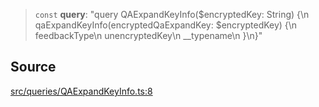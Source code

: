 > `const` **query**: "query QAExpandKeyInfo($encryptedKey: String) \{\n  qaExpandKeyInfo(encryptedQaExpandKey: $encryptedKey) \{\n    feedbackType\n    unencryptedKey\n    \_\_typename\n  \}\n\}"

## Source

[src/queries/QAExpandKeyInfo.ts:8](https://github.com/bhavjitChauhan/khan-api/blob/214cc6672777162cd3ec638a3ad3a22f7fe37e04/src/queries/QAExpandKeyInfo.ts#L8)

